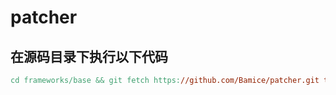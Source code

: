 # patcher
## 在源码目录下执行以下代码
```makefile
cd frameworks/base && git fetch https://github.com/Bamice/patcher.git ten && git cherry-pick 4949d6c2de95d941995dab7fc840d2aefb5e9466 && cd ../..
```
